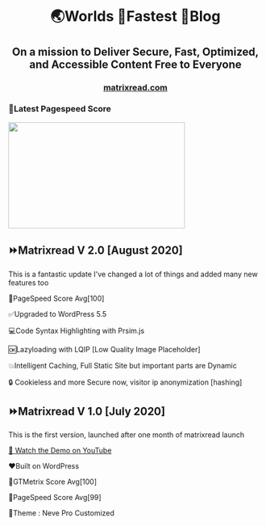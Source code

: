 <h1 align="center">
	🌏Worlds 🚀Fastest 📰Blog
</h1>
<h2 align="center">
On a mission to Deliver Secure, Fast, Optimized, and Accessible Content Free to Everyone
</h2>
<h3 align="center">
<a href="https://matrixread.com/">matrixread.com</a>
</h3>

### 🔰Latest Pagespeed Score
<img src="https://github.com/AbhiramReddyD/Worlds-Fastest-Website/blob/master/images/Capture.PNG" height="210" width="350">

## ⏩Matrixread V 2.0 [August 2020]
This is a fantastic update I've changed a lot of things and added many new features too

💯PageSpeed Score Avg[100]

✅Upgraded to WordPress 5.5

💻Code Syntax Highlighting with Prsim.js

🆗Lazyloading with LQIP [Low Quality Image Placeholder]

💥Intelligent Caching, Full Static Site but important parts are Dynamic

🔒 Cookieless and more Secure now, visitor ip anonymization [hashing]

## ⏩Matrixread V 1.0 [July 2020]
This is the first version, launched after one month of matrixread launch

[🎥 Watch the Demo on YouTube](https://www.youtube.com/watch?v=lnvsuNZURR0)

❤️Built on WordPress 

💯GTMetrix Score Avg[100]

💯PageSpeed Score Avg[99]

🤩Theme : Neve Pro Customized
